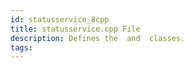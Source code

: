 ```yaml
---
id: statusservice_8cpp
title: statusservice.cpp File
description: Defines the  and  classes.
tags:
---
```

